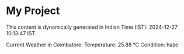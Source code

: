 # My Project

This content is dynamically generated in Indian Time (IST): 2024-12-27 10:13:47 IST


Current Weather in Coimbatore:
Temperature: 25.88 °C
Condition: haze
